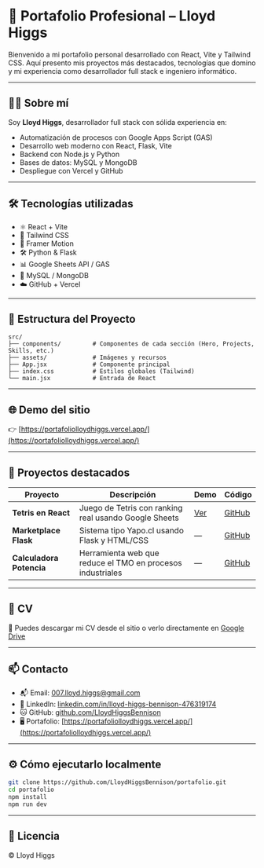 # 💼 Portafolio Profesional – Lloyd Higgs

Bienvenido a mi portafolio personal desarrollado con React, Vite y Tailwind CSS. Aquí presento mis proyectos más destacados, tecnologías que domino y mi experiencia como desarrollador full stack e ingeniero informático.

---

## 👨‍💻 Sobre mí

Soy **Lloyd Higgs**, desarrollador full stack con sólida experiencia en:

- Automatización de procesos con Google Apps Script (GAS)
- Desarrollo web moderno con React, Flask, Vite
- Backend con Node.js y Python
- Bases de datos: MySQL y MongoDB
- Despliegue con Vercel y GitHub

---

## 🛠️ Tecnologías utilizadas

- ⚛️ React + Vite
- 🎨 Tailwind CSS
- 🧠 Framer Motion
- 🛠️ Python & Flask
- 📊 Google Sheets API / GAS
- 💾 MySQL / MongoDB
- ☁️ GitHub + Vercel

---

## 📂 Estructura del Proyecto

```
src/
├── components/         # Componentes de cada sección (Hero, Projects, Skills, etc.)
├── assets/             # Imágenes y recursos
├── App.jsx             # Componente principal
├── index.css           # Estilos globales (Tailwind)
└── main.jsx            # Entrada de React
```

---

## 🌐 Demo del sitio

👉 [https://portafoliolloydhiggs.vercel.app/](https://portafoliolloydhiggs.vercel.app/)


---

## 🚀 Proyectos destacados

| Proyecto | Descripción | Demo | Código |
|----------|-------------|------|--------|
| **Tetris en React** | Juego de Tetris con ranking real usando Google Sheets | [Ver](https://tetrislloyd.vercel.app/) | [GitHub](https://github.com/LloydHiggsBennison/Tetris) |
| **Marketplace Flask** | Sistema tipo Yapo.cl usando Flask y HTML/CSS | — | [GitHub](https://github.com/LloydHiggsBennison/Market_Place) |
| **Calculadora Potencia** | Herramienta web que reduce el TMO en procesos industriales | — | [GitHub](https://github.com/LloydHiggsBennison/CalculadoraPotenciaYAhorro) |

---

## 📄 CV

📝 Puedes descargar mi CV desde el sitio o verlo directamente en [Google Drive](https://drive.google.com/file/d/1FVYZfd03P7vJXy9he2LGTwDOBxAoayyg/view?usp=sharing)

---

## 📫 Contacto

- 📬 Email: 007.lloyd.higgs@gmail.com  
- 💼 LinkedIn: [linkedin.com/in/lloyd-higgs-bennison-476319174](https://linkedin.com/in/lloyd-higgs-bennison-476319174)  
- 🐱 GitHub: [github.com/LloydHiggsBennison](https://github.com/LloydHiggsBennison)  
- 🖥️ Portafolio: [https://portafoliolloydhiggs.vercel.app/](https://portafoliolloydhiggs.vercel.app/)

---

## ⚙️ Cómo ejecutarlo localmente

```bash
git clone https://github.com/LloydHiggsBennison/portafolio.git
cd portafolio
npm install
npm run dev
```

---

## 🧾 Licencia

© Lloyd Higgs